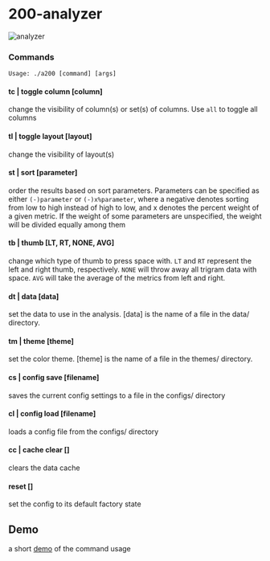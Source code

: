 # 200-analyzer

![analyzer](https://i.ibb.co/hVkBDZd/Screenshot-from-2021-09-27-18-17-43.png)

### Commands

`Usage: ./a200 [command] [args]`

#### tc | toggle column [column]
change the visibility of column(s) or set(s) of columns. Use `all` to toggle all columns

#### tl | toggle layout [layout]
change the visibility of layout(s)

#### st | sort [parameter]
order the results based on sort parameters. Parameters can be specified as either `(-)parameter` or `(-)x%parameter`, where a negative denotes sorting from low to high instead of high to low, and x denotes the percent weight of a given metric. If the weight of some parameters are unspecified, the weight will be divided equally among them

#### tb | thumb [LT, RT, NONE, AVG]
change which type of thumb to press space with. `LT` and `RT` represent the left and right thumb, respectively. `NONE` will throw away all trigram data with space. `AVG` will take the average of the metrics from left and right. 

#### dt | data [data]
set the data to use in the analysis. [data] is the name of a file in the data/ directory.

#### tm | theme [theme]
set the color theme. [theme] is the name of a file in the themes/ directory.

#### cs | config save [filename]
saves the current config settings to a file in the configs/ directory

#### cl | config load [filename]
loads a config file from the configs/ directory

#### cc | cache clear []
clears the data cache

#### reset []
set the config to its default factory state

## Demo

a short [demo](https://youtu.be/eeS1HR6MgEE) of the command usage
